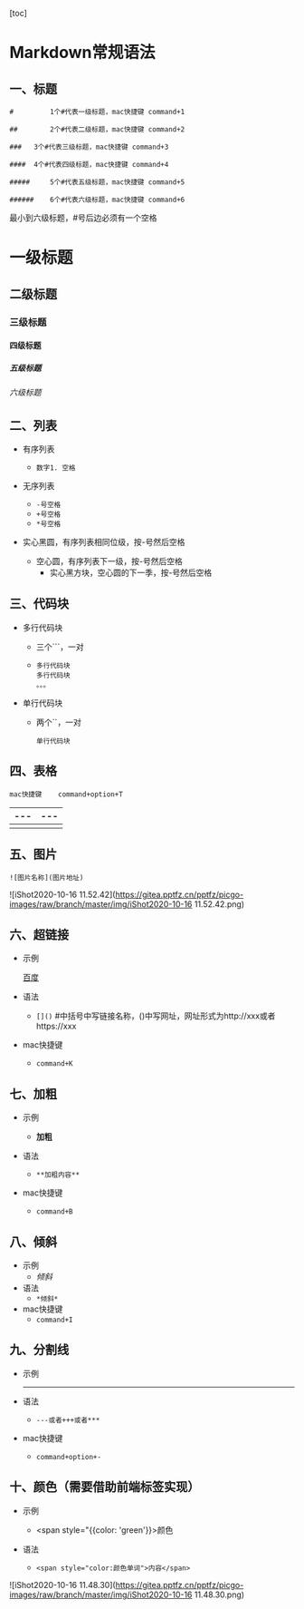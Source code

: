[toc]



# Markdown常规语法

## 一、标题

``# 		1个#代表一级标题，mac快捷键 command+1``

``## 		2个#代表二级标题，mac快捷键 command+2``

``### 	3个#代表三级标题，mac快捷键 command+3``

``#### 	4个#代表四级标题，mac快捷键 command+4``

``##### 	5个#代表五级标题，mac快捷键 command+5``

``###### 	6个#代表六级标题，mac快捷键 command+6``

最小到六级标题，#号后边必须有一个空格



# 一级标题

## 二级标题

### 三级标题

#### 四级标题

##### 五级标题

###### 六级标题



## 二、列表

- 有序列表
  - ``数字1. 空格``
- 无序列表
  - ``-号空格``
  - ``+号空格``
  - ``*号空格``



- 实心黑圆，有序列表相同位级，按-号然后空格
  - 空心圆，有序列表下一级，按-号然后空格
    - 实心黑方块，空心圆的下一季，按-号然后空格

## 三、代码块

- 多行代码块

  - 三个```，一对

  - ```多行代码块
    多行代码块
    多行代码块
    。。。
    ```

- 单行代码块

  - 两个``，一对

    ``单行代码块``

## 四、表格

``mac快捷键	command+option+T``



| ---  | ---  |
| ---- | ---- |
|      |      |



## 五、图片

`![图片名称](图片地址)`



![iShot2020-10-16 11.52.42](https://gitea.pptfz.cn/pptfz/picgo-images/raw/branch/master/img/iShot2020-10-16 11.52.42.png)



## 六、超链接

- 示例

  [百度](http://www.baidu.com)

- 语法

  - `[]()`	#中括号中写链接名称，()中写网址，网址形式为http://xxx或者https://xxx

- mac快捷键
  
  - ``command+K``



## 七、加粗

- 示例

  - **加粗**

- 语法

  - ``**加粗内容**``

- mac快捷键

  - ``command+B``

  

## 八、倾斜

- 示例
  - *倾斜*
- 语法
  - ``*倾斜*``
- mac快捷键
  - ``command+I``

## 九、分割线

- 示例

  - ---

- 语法

  - ``---或者+++或者***``

- mac快捷键

  - ``command+option+-``

## 十、颜色（需要借助前端标签实现）

- 示例

  - <span style="{{color: 'green'}}>颜色</span>

- 语法

  - ``<span style="color:颜色单词">内容</span>``


![iShot2020-10-16 11.48.30](https://gitea.pptfz.cn/pptfz/picgo-images/raw/branch/master/img/iShot2020-10-16 11.48.30.png)
